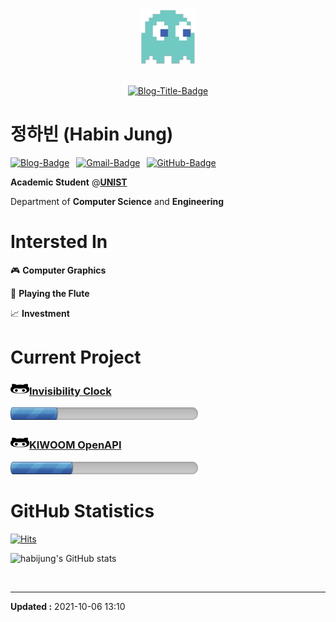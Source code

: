 <div align="center">
<img src="img/logo-88x88.png">
<br><br>

[![Blog-Title-Badge](https://img.shields.io/badge/-::_BIN___::-70CAC3?style=for-the-badge)](https://habijung.github.io)
<br>
</div>


# 정하빈 (Habin Jung)

<!---
<img src="profile-rounded-500x500.png" width="200" height="200">
--->

[![Blog-Badge](https://img.shields.io/badge/-Blog-70CAC3?logo=jekyll&style=flat)](https://habijung.github.io)&ensp;
[![Gmail-Badge](https://img.shields.io/badge/-Gmail-EA4335?logo=Gmail&logoColor=white&style=flat)](mailto:habijung0@gmail.com)&ensp;
[![GitHub-Badge](https://img.shields.io/badge/-GitHub-181717?logo=github&style=flat)](https://github.com/habijung)

**Academic Student** @[**UNIST**](https://unist.ac.kr)

Department of **Computer Science** and **Engineering**


# Intersted In

:video_game: **Computer Graphics**

:musical_score: **Playing the Flute**

:chart_with_upwards_trend: **Investment**


# Current Project

### <img src="img/github-alt-brands.svg" width="30" height="20"></img><a href="https://github.com/habijung/invisibility-cloak-using-opencv">Invisibility Clock</a>

![progress-invisibility-cloak](img/progress-invisibility-cloak.gif)

### <img src="img/github-alt-brands.svg" width="30" height="20"></img><a href="https://github.com/habijung/kiwoom-openapi">KIWOOM OpenAPI</a>

![progress-kiwoom-openapi](img/progress-kiwoom.gif)


# GitHub Statistics

[![Hits](https://hits.seeyoufarm.com/api/count/incr/badge.svg?url=https%3A%2F%2Fgithub.com%2Fhabijung&count_bg=%2370CAC3&title_bg=%23555555&icon=github.svg&icon_color=%23E7E7E7&title=habijung&edge_flat=false)](https://hits.seeyoufarm.com)

![habijung's GitHub stats](https://github-readme-stats.vercel.app/api?username=HabiJung&show_icons=true&theme=dracula&hide=prs,issues&count_private=true)


<br>

---
**Updated :** 2021-10-06 13:10
